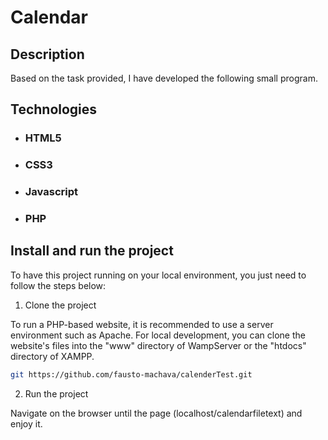 # Calendar

## Description

Based on the task provided, I have developed the following small program.

## Technologies
- ### HTML5
- ### CSS3
- ### Javascript
- ### PHP

## Install and run the project
   To have this project running on your local environment, you just need to follow the steps below:

1. Clone the project

To run a PHP-based website, it is recommended to use a server environment such as Apache. For local development, you can clone the website's files into the "www" directory of WampServer or the "htdocs" directory of XAMPP.

```bash
git https://github.com/fausto-machava/calenderTest.git
```

2. Run the project

Navigate on the browser until the page (localhost/calendarfiletext) and enjoy it.

